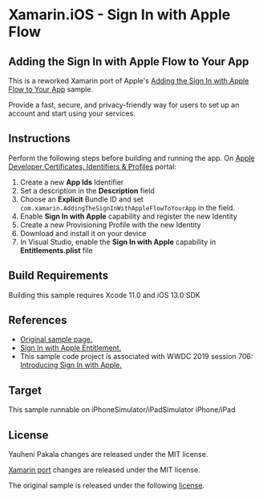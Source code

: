 # Xamarin.iOS - Sign In with Apple Flow

## Adding the Sign In with Apple Flow to Your App

This is a reworked Xamarin port of Apple's [Adding the Sign In with Apple Flow to Your App][1] sample.

Provide a fast, secure, and privacy-friendly way for users to set up an account and start using your services.

## Instructions

Perform the following steps before building and running the app. On [Apple Developer Certificates, Identifiers & Profiles][5] portal:

1. Create a new **App Ids** Identifier
2. Set a description in the **Description** field
3. Choose an **Explicit** Bundle ID and set `com.xamarin.AddingTheSignInWithAppleFlowToYourApp` in the field.
4. Enable **Sign In with Apple** capability and register the new Identity
5. Create a new Provisioning Profile with the new Identity
6. Download and install it on your device
7. In Visual Studio, enable the **Sign In with Apple** capability in **Entitlements.plist** file

## Build Requirements

Building this sample requires Xcode 11.0 and iOS 13.0 SDK

## References

- [Original sample page.][1]
- [Sign In with Apple Entitlement.][2]
- This sample code project is associated with WWDC 2019 session 706: [Introducing Sign In with Apple.][3]

## Target

This sample runnable on iPhoneSimulator/iPadSimulator iPhone/iPad

## License

Yauheni Pakala changes are released under the MIT license.

[Xamarin port][6] changes are released under the MIT license.

The original sample is released under the following [license][4].

[1]: https://developer.apple.com/documentation/authenticationservices/adding_the_sign_in_with_apple_flow_to_your_app
[2]: https://developer.apple.com/documentation/bundleresources/entitlements/com_apple_developer_applesignin
[3]: https://developer.apple.com/videos/play/wwdc19/706/
[4]: ./LICENSE/LICENSE.txt
[5]: https://developer.apple.com/account/resources/identifiers/list
[6]: https://github.com/xamarin/ios-samples/tree/main/ios13/AddingTheSignInWithAppleFlowToYourApp
